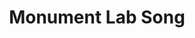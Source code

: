 ---
pid: FS378
title: Monument Lab Song
location_transcription: 201 N 8th St
zipcode: '10906'
outside_phl: "X SAN JOSÃ\x89 PROVINCE "
neighborhood: 
age: '8'
age_range: 6-13
instagram: 
image_file_name: FS_378.jpg
proposal_transcription: 
topic: Philadelphia
topic_summary: '0'
type: Song Sound
keywords_other: Monument Lab
credit: Jason Qin
image_labels: |-
  yay yay
  I <3 our country !
  Let's rap it up!

  You are free from perfect but consistency makes you worth it
twitter: 
facebook: 
permalink: "/monuments/fs378/"
layout: item-page
---